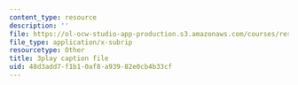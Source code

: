 ```yaml
---
content_type: resource
description: ''
file: https://ol-ocw-studio-app-production.s3.amazonaws.com/courses/res-6-012-introduction-to-probability-spring-2018/48d3add7f1b10af8a93982e0cb4b33cf_eFDU7t6Jxzc.srt
file_type: application/x-subrip
resourcetype: Other
title: 3play caption file
uid: 48d3add7-f1b1-0af8-a939-82e0cb4b33cf
---
```

